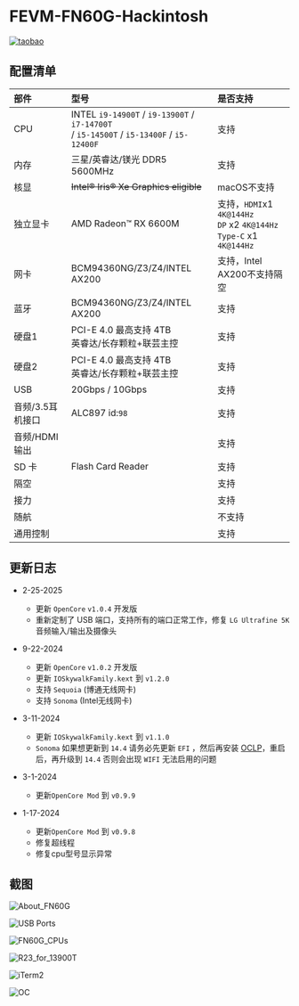 # FEVM-FN60G-Hackintosh

[![taobao](./ScreenShots/FN60G_WE_taobao.jpg)](https://item.taobao.com/item.htm?id=855399659202)

## 配置清单

| 部件             | 型号                                                         | 是否支持                                                     |
| :--------------- | :----------------------------------------------------------- | :----------------------------------------------------------- |
| CPU              | INTEL `i9-14900T` / `i9-13900T` / `i7-14700T`<br /> / `i5-14500T` / `i5-13400F` / `i5-12400F` | 支持                                                         |
| 内存             | 三星/英睿达/镁光 DDR5 5600MHz                                | 支持                                                         |
| 核显             | ~~Intel® Iris® Xe Graphics eligible~~                        | macOS不支持                                                  |
| 独立显卡         | AMD Radeon™ RX 6600M                                         | 支持，`HDMI`x1 `4K@144Hz`<br />`DP` x2 `4K@144Hz`<br />`Type-C` x1 `4K@144Hz` |
| 网卡             | BCM94360NG/Z3/Z4/INTEL AX200                                 | 支持，Intel AX200不支持隔空                                  |
| 蓝牙             | BCM94360NG/Z3/Z4/INTEL AX200                                 | 支持                                                         |
| 硬盘1            | PCI-E 4.0 最高支持 4TB<br />英睿达/长存颗粒+联芸主控         | 支持                                                         |
| 硬盘2            | PCI-E 4.0 最高支持 4TB<br />英睿达/长存颗粒+联芸主控         | 支持                                                         |
| USB              | 20Gbps / 10Gbps                                              | 支持                                                         |
| 音频/3.5耳机接口 | ALC897 id:`98`                                               | 支持                                                         |
| 音频/HDMI输出    |                                                              | 支持                                                         |
| SD 卡            | Flash Card Reader                                            | 支持                                                         |
| 隔空             |                                                              | 支持                                                         |
| 接力             |                                                              | 支持                                                         |
| 随航             |                                                              | 不支持                                                       |
| 通用控制         |                                                              | 支持                                                         |



## 更新日志

- 2-25-2025
  
  - 更新 `OpenCore` `v1.0.4` 开发版
  - 重新定制了 USB 端口，支持所有的端口正常工作，修复 `LG Ultrafine 5K` 音频输入/输出及摄像头
  
- 9-22-2024

  - 更新 `OpenCore` `v1.0.2` 开发版
  - 更新 `IOSkywalkFamily.kext` 到 `v1.2.0`
  - 支持 `Sequoia` (博通无线网卡)
  - 支持 `Sonoma` (Intel无线网卡)

- 3-11-2024

  - 更新 `IOSkywalkFamily.kext` 到 `v1.1.0`
  - `Sonoma` 如果想更新到 `14.4` 请务必先更新 `EFI` ，然后再安装 [OCLP](https://pan.daliansky.net/APPS/OCLP/OCLP.md)，重启后，再升级到 `14.4` 否则会出现 `WIFI` 无法启用的问题

- 3-1-2024

  - 更新`OpenCore Mod` 到 `v0.9.9`

- 1-17-2024

  - 更新`OpenCore Mod` 到 `v0.9.8`
  - 修复超线程
  - 修复cpu型号显示异常

  

## 截图

![About_FN60G](./ScreenShots/About_FN60G.png)

![USB Ports](./ScreenShots/Hackintool_USB.png)

![FN60G_CPUs](./ScreenShots/FN60G_CPU_Info.png)

![R23_for_13900T](./ScreenShots/R23_for_14900T.png)

![iTerm2](./ScreenShots/iTerm2.png)

![OC](./ScreenShots/OC.png)

